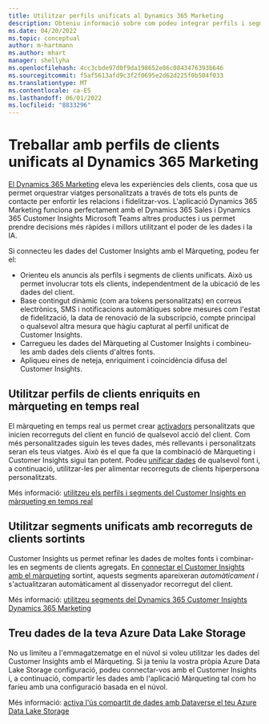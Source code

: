 ```yaml
---
title: Utilitzar perfils unificats al Dynamics 365 Marketing
description: Obteniu informació sobre com podeu integrar perfils i segments unificats amb el Dynamics 365 Marketing.
ms.date: 04/20/2022
ms.topic: conceptual
author: m-hartmann
ms.author: mhart
manager: shellyha
ms.openlocfilehash: 4cc3cbde97d0f9da198652e86c0843476393b646
ms.sourcegitcommit: f5af5613afd9c3f2f0695e2d62d225f0b504f033
ms.translationtype: MT
ms.contentlocale: ca-ES
ms.lasthandoff: 06/01/2022
ms.locfileid: "8833296"
---
```

# <a name="work-with-unified-customer-profiles-in-dynamics-365-marketing"></a>Treballar amb perfils de clients unificats al Dynamics 365 Marketing

[El Dynamics 365 Marketing](/dynamics365/marketing/overview) eleva les experiències dels clients, cosa que us permet orquestrar viatges personalitzats a través de tots els punts de contacte per enfortir les relacions i fidelitzar-vos. L'aplicació Dynamics 365 Marketing funciona perfectament amb el Dynamics 365 Sales i Dynamics 365 Customer Insights Microsoft Teams altres productes i us permet prendre decisions més ràpides i millors utilitzant el poder de les dades i la IA.

Si connecteu les dades del Customer Insights amb el Màrqueting, podeu fer el:

- Orienteu els anuncis als perfils i segments de clients unificats. Això us permet involucrar tots els clients, independentment de la ubicació de les dades del client.
- Base contingut dinàmic (com ara tokens personalitzats) en correus electrònics, SMS i notificacions automàtiques sobre mesures com l'estat de fidelització, la data de renovació de la subscripció, compte principal o qualsevol altra mesura que hàgiu capturat al perfil unificat de Customer Insights.
- Carregueu les dades del Màrqueting al Customer Insights i combineu-les amb dades dels clients d'altres fonts.
- Apliqueu eines de neteja, enriquiment i coincidència difusa del Customer Insights.

## <a name="use-rich-customer-profiles-in-real-time-marketing"></a>Utilitzar perfils de clients enriquits en màrqueting en temps real

El màrqueting en temps real us permet crear [activadors](/dynamics365/marketing/real-time-marketing-custom-triggers) personalitzats que inicien recorreguts del client en funció de qualsevol acció del client. Com més personalitzades siguin les teves dades, més rellevants i personalitzats seran els teus viatges. Això és el que fa que la combinació de Màrqueting i Customer Insights sigui tan potent. Podeu [unificar dades](data-unification.md) de qualsevol font i, a continuació, utilitzar-les per alimentar recorreguts de clients hiperpersona personalitzats.

Més informació: [utilitzeu els perfils i segments del Customer Insights en màrqueting en temps real](/dynamics365/marketing/real-time-marketing-ci-profile)

## <a name="use-unified-segments-with-outbound-customer-journeys"></a>Utilitzar segments unificats amb recorreguts de clients sortints

Customer Insights us permet refinar les dades de moltes fonts i combinar-les en segments de clients agregats. En [connectar el Customer Insights amb el màrqueting](export-dynamics365-marketing.md) sortint, aquests segments apareixeran *automàticament i* s'actualitzaran automàticament al dissenyador recorregut del client.

Més informació: [utilitzeu segments del Dynamics 365 Customer Insights Dynamics 365 Marketing](/dynamics365/marketing/customer-insights-segments)

## <a name="pull-data-from-your-own-azure-data-lake-storage"></a>Treu dades de la teva Azure Data Lake Storage

No us limiteu a l'emmagatzematge en el núvol si voleu utilitzar les dades del Customer Insights amb el Màrqueting. Si ja teniu la vostra pròpia Azure Data Lake Storage configuració, podeu connectar-vos amb el Customer Insights i, a continuació, compartir les dades amb l'aplicació Màrqueting tal com ho faríeu amb una configuració basada en el núvol.

Més informació: [activa l'ús compartit de dades amb Dataverse el teu Azure Data Lake Storage](customer-insights-dataverse.md#enable-data-sharing-with-dataverse-from-your-own-azure-data-lake-storage-preview)
